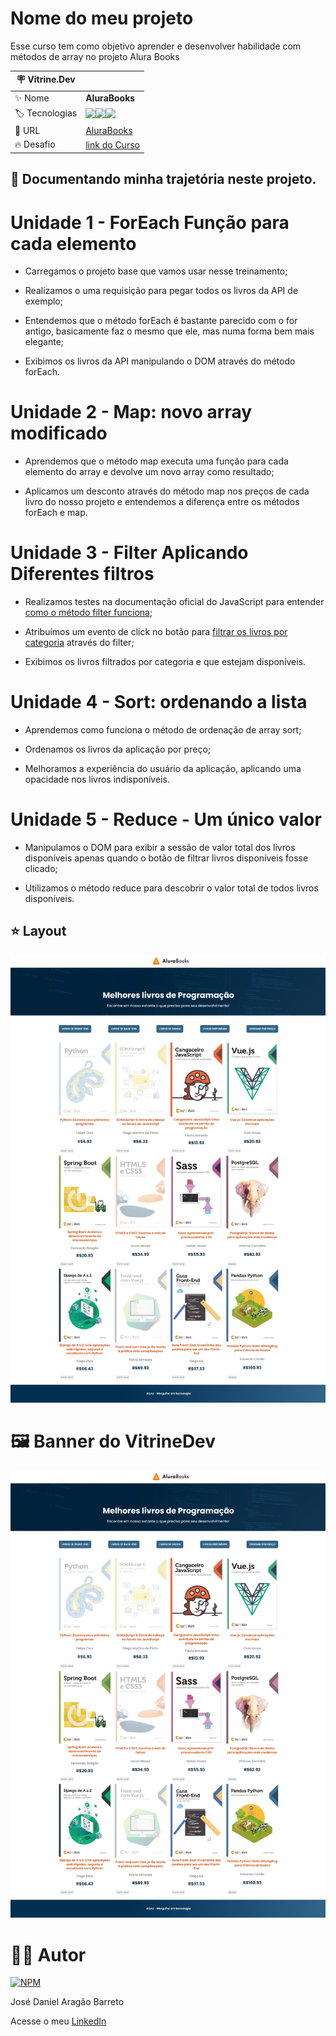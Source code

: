 # Nome do meu projeto

Esse curso tem como objetivo aprender e desenvolver habilidade com métodos de array no projeto Alura Books

| :placard: Vitrine.Dev |     |
| -------------  | --- |
| :sparkles: Nome        | **AluraBooks**
| :label: Tecnologias | <img src="https://img.shields.io/badge/HTML5-E34F26?style=for-the-badge&logo=html5&logoColor=white"><img src="https://img.shields.io/badge/CSS3-1572B6?style=for-the-badge&logo=css3&logoColor=white"><img src="https://img.shields.io/badge/JavaScript-F7DF1E?style=for-the-badge&logo=javascript&logoColor=black">
| :rocket: URL         | [AluraBooks](https://alurabooks-js-nine.vercel.app/)
| :fire: Desafio     | [link do Curso](https://cursos.alura.com.br/course/javascript-metodos-array)


## 🤯 Documentando minha trajetória neste projeto.

# Unidade 1 - ForEach Função para cada elemento

- Carregamos o projeto base que vamos usar nesse treinamento;

- Realizamos o uma requisição para pegar todos os livros da API de exemplo;

- Entendemos que o método forEach é bastante parecido com o for antigo, basicamente faz o mesmo que ele, mas numa forma bem mais elegante;

- Exibimos os livros da API manipulando o DOM através do método forEach.

# Unidade 2 - Map: novo array modificado

- Aprendemos que o método map executa uma função para cada elemento do array e devolve um novo array como resultado;

- Aplicamos um desconto através do método map nos preços de cada livro do nosso projeto e entendemos a diferença entre os métodos forEach e map.

# Unidade 3 - Filter Aplicando Diferentes filtros

- Realizamos testes na documentação oficial do JavaScript para entender [como o método filter funciona](https://developer.mozilla.org/pt-BR/docs/Web/JavaScript/Reference/Global_Objects/Array/filter);

- Atribuímos um evento de click no botão para [filtrar os livros por categoria](https://github.com/alura-cursos/js-metodos-array/blob/aula_3/app/metodoFilter.js) através do filter;

- Exibimos os livros filtrados por categoria e que estejam disponíveis.

# Unidade 4 - Sort: ordenando a lista

- Aprendemos como funciona o método de ordenação de array sort;

- Ordenamos os livros da aplicação por preço;

- Melhoramos a experiência do usuário da aplicação, aplicando uma opacidade nos livros indisponíveis.

# Unidade 5 - Reduce - Um único valor

- Manipulamos o DOM para exibir a sessão de valor total dos livros disponíveis apenas quando o botão de filtrar livros disponíveis fosse clicado;

- Utilizamos o método reduce para descobrir o valor total de todos livros disponíveis.

## ⭐ Layout
![Layout](https://github.com/DanielBarret0/alurabooks-js/blob/main/prints-videos/tela-inteira.jpeg)


# 🖼️ Banner do VitrineDev
<div align="center">
<img src="https://github.com/DanielBarret0/alurabooks-js/blob/main/prints-videos/tela-inteira.jpeg#vitrinedev">
</div>

# 🙋‍♂️ Autor

[![NPM](https://img.shields.io/npm/l/react)](https://github.com/DanielBarret0/codeChella/blob/main/LICENSE.md)

José Daniel Aragão Barreto

Acesse o meu [LinkedIn](https://www.linkedin.com/in/daniel-barreto-1b763216a/)
